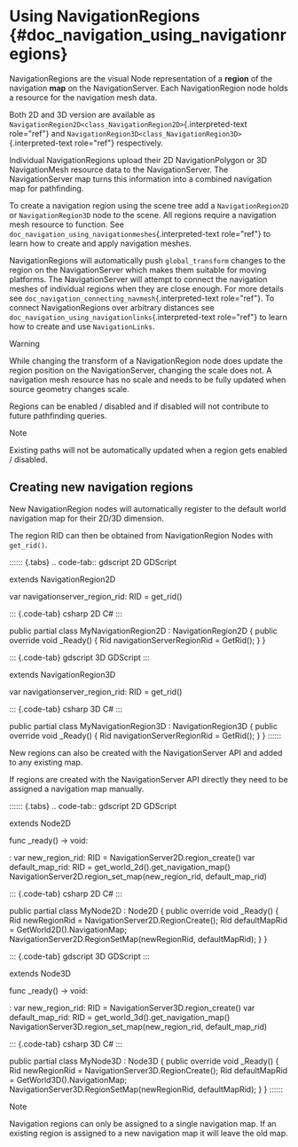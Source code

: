 # Using NavigationRegions {#doc_navigation_using_navigationregions}

NavigationRegions are the visual Node representation of a **region** of
the navigation **map** on the NavigationServer. Each NavigationRegion
node holds a resource for the navigation mesh data.

Both 2D and 3D version are available as
`NavigationRegion2D<class_NavigationRegion2D>`{.interpreted-text
role="ref"} and
`NavigationRegion3D<class_NavigationRegion3D>`{.interpreted-text
role="ref"} respectively.

Individual NavigationRegions upload their 2D NavigationPolygon or 3D
NavigationMesh resource data to the NavigationServer. The
NavigationServer map turns this information into a combined navigation
map for pathfinding.

To create a navigation region using the scene tree add a
`NavigationRegion2D` or `NavigationRegion3D` node to the scene. All
regions require a navigation mesh resource to function. See
`doc_navigation_using_navigationmeshes`{.interpreted-text role="ref"} to
learn how to create and apply navigation meshes.

NavigationRegions will automatically push `global_transform` changes to
the region on the NavigationServer which makes them suitable for moving
platforms. The NavigationServer will attempt to connect the navigation
meshes of individual regions when they are close enough. For more
details see `doc_navigation_connecting_navmesh`{.interpreted-text
role="ref"}. To connect NavigationRegions over arbitrary distances see
`doc_navigation_using_navigationlinks`{.interpreted-text role="ref"} to
learn how to create and use `NavigationLinks`.

> [!WARNING]
> While changing the transform of a NavigationRegion node does update
> the region position on the NavigationServer, changing the scale does
> not. A navigation mesh resource has no scale and needs to be fully
> updated when source geometry changes scale.

Regions can be enabled / disabled and if disabled will not contribute to
future pathfinding queries.

> [!NOTE]
> Existing paths will not be automatically updated when a region gets
> enabled / disabled.

## Creating new navigation regions

New NavigationRegion nodes will automatically register to the default
world navigation map for their 2D/3D dimension.

The region RID can then be obtained from NavigationRegion Nodes with
`get_rid()`.

:::::: {.tabs}
.. code-tab:: gdscript 2D GDScript

extends NavigationRegion2D

var navigationserver_region_rid: RID = get_rid()

::: {.code-tab}
csharp 2D C#
:::

public partial class MyNavigationRegion2D : NavigationRegion2D { public
override void \_Ready() { Rid navigationServerRegionRid = GetRid(); } }

::: {.code-tab}
gdscript 3D GDScript
:::

extends NavigationRegion3D

var navigationserver_region_rid: RID = get_rid()

::: {.code-tab}
csharp 3D C#
:::

public partial class MyNavigationRegion3D : NavigationRegion3D { public
override void \_Ready() { Rid navigationServerRegionRid = GetRid(); } }
::::::

New regions can also be created with the NavigationServer API and added
to any existing map.

If regions are created with the NavigationServer API directly they need
to be assigned a navigation map manually.

:::::: {.tabs}
.. code-tab:: gdscript 2D GDScript

extends Node2D

func \_ready() -\> void:

:   var new_region_rid: RID = NavigationServer2D.region_create() var
    default_map_rid: RID = get_world_2d().get_navigation_map()
    NavigationServer2D.region_set_map(new_region_rid, default_map_rid)

::: {.code-tab}
csharp 2D C#
:::

public partial class MyNode2D : Node2D { public override void \_Ready()
{ Rid newRegionRid = NavigationServer2D.RegionCreate(); Rid
defaultMapRid = GetWorld2D().NavigationMap;
NavigationServer2D.RegionSetMap(newRegionRid, defaultMapRid); } }

::: {.code-tab}
gdscript 3D GDScript
:::

extends Node3D

func \_ready() -\> void:

:   var new_region_rid: RID = NavigationServer3D.region_create() var
    default_map_rid: RID = get_world_3d().get_navigation_map()
    NavigationServer3D.region_set_map(new_region_rid, default_map_rid)

::: {.code-tab}
csharp 3D C#
:::

public partial class MyNode3D : Node3D { public override void \_Ready()
{ Rid newRegionRid = NavigationServer3D.RegionCreate(); Rid
defaultMapRid = GetWorld3D().NavigationMap;
NavigationServer3D.RegionSetMap(newRegionRid, defaultMapRid); } }
::::::

> [!NOTE]
> Navigation regions can only be assigned to a single navigation map. If
> an existing region is assigned to a new navigation map it will leave
> the old map.

